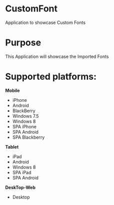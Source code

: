 CustomFont
=============

Application to showcase Custom Fonts


# Purpose
This Application will showcase the Imported Fonts

# Supported platforms:
**Mobile**
 * iPhone
 * Android
 * BlackBerry
 * Windows 7.5
 * Windows 8
 * SPA iPhone
 * SPA Android
 * SPA Blackberry
 
**Tablet**
 * iPad
 * Android
 * Windows 8
 * SPA iPad
 * SPA Android
 
**DeskTop-Web**
 * Desktop
